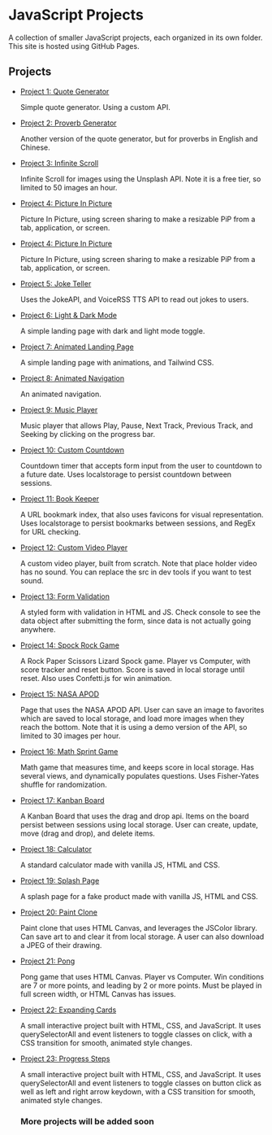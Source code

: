 # JavaScript Projects

A collection of smaller JavaScript projects, each organized in its own folder. This site is hosted using GitHub Pages.

## Projects

- [Project 1: Quote Generator](./0001quoteGenerator/index.html)

  Simple quote generator. Using a custom API.

- [Project 2: Proverb Generator](./0002proverbsGenerator/index.html)

  Another version of the quote generator, but for proverbs in English and Chinese.

- [Project 3: Infinite Scroll](./0003infinityScroll/index.html)

  Infinite Scroll for images using the Unsplash API. Note it is a free tier, so limited to 50 images an hour.

- [Project 4: Picture In Picture](./0004pictureInPicture/index.html)

  Picture In Picture, using screen sharing to make a resizable PiP from a tab, application, or screen.

- [Project 4: Picture In Picture](./0004pictureInPicture/index.html)

  Picture In Picture, using screen sharing to make a resizable PiP from a tab, application, or screen.

- [Project 5: Joke Teller](./0005jokeTeller/index.html)

  Uses the JokeAPI, and VoiceRSS TTS API to read out jokes to users.

- [Project 6: Light & Dark Mode](./0006lightDarkMode/index.html)

  A simple landing page with dark and light mode toggle.

- [Project 7: Animated Landing Page](./0007animatedLandingPage/index.html)

  A simple landing page with animations, and Tailwind CSS.

- [Project 8: Animated Navigation](./0008animatedNavigation/index.html)

  An animated navigation.

- [Project 9: Music Player](./0009musicPlayer/index.html)

  Music player that allows Play, Pause, Next Track, Previous Track, and Seeking by clicking on the progress bar.

- [Project 10: Custom Countdown](./0010customCountdown/index.html)

  Countdown timer that accepts form input from the user to countdown to a future date. Uses localstorage to persist countdown between sessions.

- [Project 11: Book Keeper](./0011bookKeeper/index.html)

  A URL bookmark index, that also uses favicons for visual representation. Uses localstorage to persist bookmarks between sessions, and RegEx for URL checking.

- [Project 12: Custom Video Player](./0012videoPlayer/index.html)

  A custom video player, built from scratch. Note that place holder video has no sound. You can replace the src in dev tools if you want to test sound.

- [Project 13: Form Validation](./0013formValidation/index.html)

  A styled form with validation in HTML and JS. Check console to see the data object after submitting the form, since data is not actually going anywhere.

- [Project 14: Spock Rock Game](./0014spockRockGame/index.html)

  A Rock Paper Scissors Lizard Spock game. Player vs Computer, with score tracker and reset button. Score is saved in local storage until reset. Also uses Confetti.js for win animation.

- [Project 15: NASA APOD](./0015nasaApod/index.html)

  Page that uses the NASA APOD API. User can save an image to favorites which are saved to local storage, and load more images when they reach the bottom. Note that it is using a demo version of the API, so limited to 30 images per hour.

- [Project 16: Math Sprint Game](./0016mathSprint/index.html)

  Math game that measures time, and keeps score in local storage. Has several views, and dynamically populates questions. Uses Fisher-Yates shuffle for randomization.

- [Project 17: Kanban Board](./0017kanbanBoard/index.html)

  A Kanban Board that uses the drag and drop api. Items on the board persist between sessions using local storage. User can create, update, move (drag and drop), and delete items.

- [Project 18: Calculator](./0018calculator/index.html)

  A standard calculator made with vanilla JS, HTML and CSS.

- [Project 19: Splash Page](./0019splashPage/index.html)

  A splash page for a fake product made with vanilla JS, HTML and CSS.

- [Project 20: Paint Clone](./0020paintClone/index.html)

  Paint clone that uses HTML Canvas, and leverages the JSColor library. Can save art to and clear it from local storage. A user can also download a JPEG of their drawing.

- [Project 21: Pong](./0021pong/index.html)

  Pong game that uses HTML Canvas. Player vs Computer. Win conditions are 7 or more points, and leading by 2 or more points. Must be played in full screen width, or HTML Canvas has issues.

- [Project 22: Expanding Cards](./0022expandingCards/index.html)

  A small interactive project built with HTML, CSS, and JavaScript. It uses querySelectorAll and event listeners to toggle classes on click, with a CSS transition for smooth, animated style changes.

- [Project 23: Progress Steps](./0023progressSteps/index.html)

  A small interactive project built with HTML, CSS, and JavaScript. It uses querySelectorAll and event listeners to toggle classes on button click as well as left and right arrow keydown, with a CSS transition for smooth, animated style changes.

  ### More projects will be added soon
